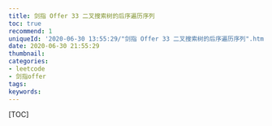 ```yaml
---
title: 剑指 Offer 33 二叉搜索树的后序遍历序列
toc: true
recommend: 1
uniqueId: '2020-06-30 13:55:29/"剑指 Offer 33 二叉搜索树的后序遍历序列".html'
date: 2020-06-30 21:55:29
thumbnail:
categories:
- leetcode
- 剑指offer
tags:
keywords:
---
```


[TOC]

<!--more-->
